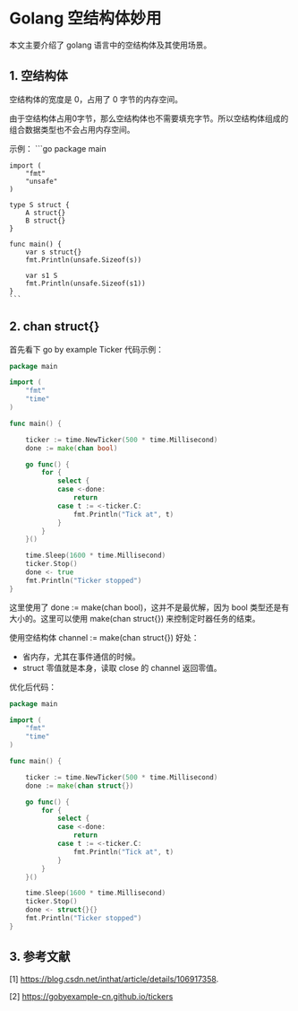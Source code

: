 # Golang 空结构体妙用


本文主要介绍了 golang 语言中的空结构体及其使用场景。

## 1. 空结构体
空结构体的宽度是 0，占用了 0 字节的内存空间。

由于空结构体占用0字节，那么空结构体也不需要填充字节。所以空结构体组成的组合数据类型也不会占用内存空间。

示例：
	```go
	package main

	import (
	    "fmt"
	    "unsafe"
	)

	type S struct {
	    A struct{}
	    B struct{}
	}

	func main() {
	    var s struct{}
	    fmt.Println(unsafe.Sizeof(s))

	    var s1 S
	    fmt.Println(unsafe.Sizeof(s1))
	}
	```

## 2. chan struct{}
首先看下 go by example Ticker 代码示例：
```go
package main

import (
    "fmt"
    "time"
)

func main() {

    ticker := time.NewTicker(500 * time.Millisecond)
    done := make(chan bool)

    go func() {
        for {
            select {
            case <-done:
                return
            case t := <-ticker.C:
                fmt.Println("Tick at", t)
            }
        }
    }()

    time.Sleep(1600 * time.Millisecond)
    ticker.Stop()
    done <- true
    fmt.Println("Ticker stopped")
}
```

这里使用了 done := make(chan bool)，这并不是最优解，因为 bool 类型还是有大小的。这里可以使用 make(chan struct{}) 来控制定时器任务的结束。

使用空结构体 channel := make(chan struct{}) 好处：
- 省内存，尤其在事件通信的时候。
- struct 零值就是本身，读取 close 的 channel 返回零值。

优化后代码：
```go
package main

import (
    "fmt"
    "time"
)

func main() {

    ticker := time.NewTicker(500 * time.Millisecond)
    done := make(chan struct{})

    go func() {
        for {
            select {
            case <-done:
                return
            case t := <-ticker.C:
                fmt.Println("Tick at", t)
            }
        }
    }()

    time.Sleep(1600 * time.Millisecond)
    ticker.Stop()
    done <- struct{}{}
    fmt.Println("Ticker stopped")
}
```

## 3. 参考文献
[1] https://blog.csdn.net/inthat/article/details/106917358.

[2] https://gobyexample-cn.github.io/tickers
